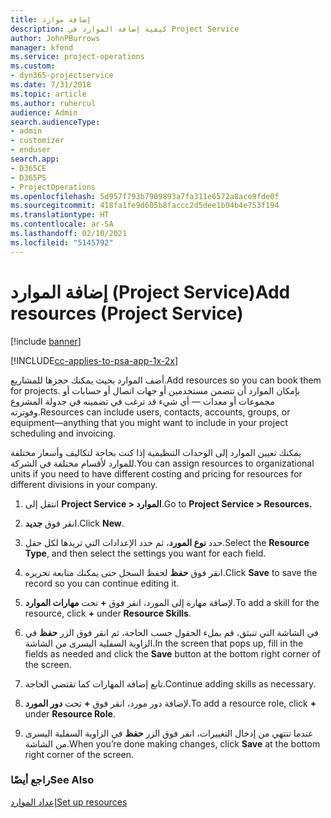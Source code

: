 ```yaml
---
title: إضافة موارد
description: كيفية إضافة الموارد في Project Service
author: JohnPBurrows
manager: kfend
ms.service: project-operations
ms.custom:
- dyn365-projectservice
ms.date: 7/31/2018
ms.topic: article
ms.author: ruhercul
audience: Admin
search.audienceType:
- admin
- customizer
- enduser
search.app:
- D365CE
- D365PS
- ProjectOperations
ms.openlocfilehash: 5d957f793b7909893a7fa311e6572a8ace9fde0f
ms.sourcegitcommit: 418fa1fe9d605b8faccc2d5dee1b04b4e753f194
ms.translationtype: HT
ms.contentlocale: ar-SA
ms.lasthandoff: 02/10/2021
ms.locfileid: "5145792"
---
```

# <a name="add-resources-project-service"></a><span data-ttu-id="95656-103">إضافة الموارد (Project Service)</span><span class="sxs-lookup"><span data-stu-id="95656-103">Add resources (Project Service)</span></span>

[!include [banner](../includes/psa-now-project-operations.md)]

[!INCLUDE[cc-applies-to-psa-app-1x-2x](../includes/cc-applies-to-psa-app-1x-2x.md)]

<span data-ttu-id="95656-104">أضف الموارد بحيث يمكنك حجزها للمشاريع.</span><span class="sxs-lookup"><span data-stu-id="95656-104">Add resources so you can book them for projects.</span></span> <span data-ttu-id="95656-105">بإمكان الموارد أن تتضمن مستخدمين أو جهات اتصال أو حسابات أو مجموعات أو معدات — أي شيء قد ترغب في تضمينه في جدولة المشروع وفوترته.</span><span class="sxs-lookup"><span data-stu-id="95656-105">Resources can include users, contacts, accounts, groups, or equipment—anything that you might want to include in your project scheduling and invoicing.</span></span>  
  
<span data-ttu-id="95656-106">يمكنك تعيين الموارد إلى الوحدات التنظيمية إذا كنت بحاجة لتكاليف وأسعار مختلفة للموارد لأقسام مختلفة في الشركة.</span><span class="sxs-lookup"><span data-stu-id="95656-106">You can assign resources to organizational units if you need to have different costing and pricing for resources for different divisions in your company.</span></span>  
  
1.  <span data-ttu-id="95656-107">انتقل إلى **Project Service > الموارد‬**.</span><span class="sxs-lookup"><span data-stu-id="95656-107">Go to **Project Service > Resources.**</span></span>  
  
2.  <span data-ttu-id="95656-108">انقر فوق **جديد**.</span><span class="sxs-lookup"><span data-stu-id="95656-108">Click **New**.</span></span>  
  
3.  <span data-ttu-id="95656-109">حدد **نوع المورد**، ثم حدد الإعدادات التي تريدها لكل حقل.</span><span class="sxs-lookup"><span data-stu-id="95656-109">Select the **Resource Type**, and then select the settings you want for each field.</span></span>  
  
4.  <span data-ttu-id="95656-110">انقر فوق **حفظ** لحفظ السجل حتى يمكنك متابعة تحريره.</span><span class="sxs-lookup"><span data-stu-id="95656-110">Click **Save** to save the record so you can continue editing it.</span></span>  
  
5.  <span data-ttu-id="95656-111">لإضافة مهارة إلى المورد، انقر فوق **+** تحت **مهارات الموارد**.</span><span class="sxs-lookup"><span data-stu-id="95656-111">To add a skill for the resource, click **+** under **Resource Skills**.</span></span>  
  
6.  <span data-ttu-id="95656-112">في الشاشة التي تنبثق، قم بملء الحقول حسب الحاجة، ثم انقر فوق الزر **حفظ** في الزاوية السفلية اليسرى من الشاشة.</span><span class="sxs-lookup"><span data-stu-id="95656-112">In the screen that pops up, fill in the fields as needed and click the **Save** button at the bottom right corner of the screen.</span></span>  
  
7.  <span data-ttu-id="95656-113">تابع إضافة المهارات كما تقتضي الحاجة.</span><span class="sxs-lookup"><span data-stu-id="95656-113">Continue adding skills as necessary.</span></span>  
  
8.  <span data-ttu-id="95656-114">لإضافة دور مورد، انقر فوق **+** تحت **دور المورد**.</span><span class="sxs-lookup"><span data-stu-id="95656-114">To add a resource role, click **+** under **Resource Role**.</span></span>  
  
9. <span data-ttu-id="95656-115">عندما تنتهي من إدخال التغييرات، انقر فوق الزر **حفظ** في الزاوية السفلية اليسرى من الشاشة.</span><span class="sxs-lookup"><span data-stu-id="95656-115">When you’re done making changes, click **Save** at the bottom right corner of the screen.</span></span>  
  
### <a name="see-also"></a><span data-ttu-id="95656-116">راجع أيضًا</span><span class="sxs-lookup"><span data-stu-id="95656-116">See Also</span></span>  
 [<span data-ttu-id="95656-117">إعداد الموارد</span><span class="sxs-lookup"><span data-stu-id="95656-117">Set up resources</span></span>](../psa/set-up-resources.md)
